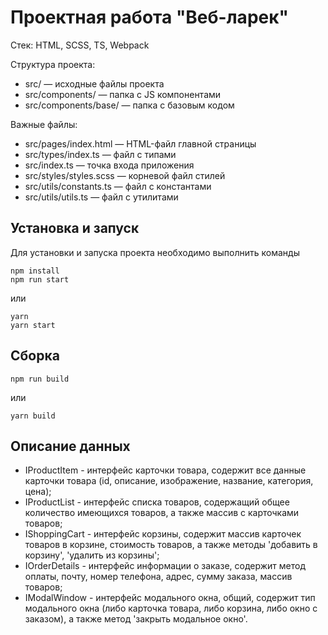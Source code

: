 # Проектная работа "Веб-ларек"

Стек: HTML, SCSS, TS, Webpack

Структура проекта:
- src/ — исходные файлы проекта
- src/components/ — папка с JS компонентами
- src/components/base/ — папка с базовым кодом

Важные файлы:
- src/pages/index.html — HTML-файл главной страницы
- src/types/index.ts — файл с типами
- src/index.ts — точка входа приложения
- src/styles/styles.scss — корневой файл стилей
- src/utils/constants.ts — файл с константами
- src/utils/utils.ts — файл с утилитами

## Установка и запуск
Для установки и запуска проекта необходимо выполнить команды

```
npm install
npm run start
```

или

```
yarn
yarn start
```
## Сборка

```
npm run build
```

или

```
yarn build
```

## Описание данных

- IProductItem - интерфейс карточки товара, содержит все данные карточки товара 
(id, описание, изображение, название, категория, цена);
- IProductList - интерфейс списка товаров, содержащий общее количество имеющихся товаров, 
а также массив с карточками товаров;
- IShoppingCart - интерфейс корзины, содержит массив карточек товаров в корзине, стоимость товаров,
а также методы 'добавить в корзину', 'удалить из корзины';
- IOrderDetails - интерфейс информации о заказе, содержит метод оплаты, почту, номер телефона, 
адрес, сумму заказа, массив товаров;
- IModalWindow - интерфейс модального окна, общий, содержит тип модального окна (либо карточка товара, либо корзина,
либо окно с заказом), а также метод 'закрыть модальное окно'.